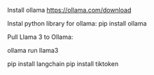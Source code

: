 Install ollama
https://ollama.com/download

Instal python library for ollama:
pip install ollama

Pull Llama 3 to Ollama:

ollama run llama3

pip install langchain
pip install tiktoken

